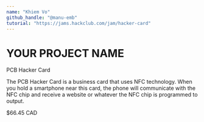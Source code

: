 ```yaml
---
name: "Khiem Vo"
github_handle: "@manu-emb"
tutorial: "https://jams.hackclub.com/jam/hacker-card"
---
```


# YOUR PROJECT NAME
PCB Hacker Card
<!-- Describe your board in 2-3 sentences. What are you making? What will it do? -->
The PCB Hacker Card is a business card that uses NFC technology. When you hold a smartphone near this card, the phone will communicate with the NFC chip and receive a website or whatever the NFC chip is programmed to output.
<!-- How much is it going to cost? -->
$66.45 CAD
<!-- Tell us a little bit about your design process. What were some challenges? What helped? ***Totally optional*** -->
